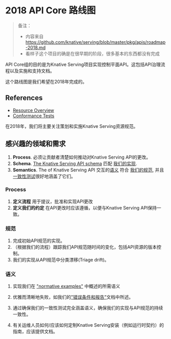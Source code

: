 # 2018 API Core 路线图

> 备注：
>
> - 内容来自 https://github.com/knative/serving/blob/master/pkg/apis/roadmap-2018.md
> - 看样子这个项目的确是在很早期的阶段，很多基本的东西都没有完成

API Core组的目的是为Knative Serving项目实现控制平面API。这包括API治理流程以及实施和支持文档。

这个路线图是我们希望在2018年完成的。

## References

- [Resource Overview](https://github.com/knative/serving/blob/master/docs/spec/overview.md)
- [Conformance Tests](https://github.com/knative/serving/blob/master/test/conformance/README.md)

在2018年，我们将主要关注策划和实施Knative Serving资源规范。

## 感兴趣的领域和需求

1. **Process**. 必须让贡献者清楚如何推动对Knative Serving API的更改。
2. **Schema**. [The Knative Serving API schema](https://github.com/knative/serving/blob/master/docs/spec/spec.md) 匹配 [我们的实现](https://github.com/knative/serving/blob/master/pkg/apis/serving).
3. **Semantics**. The  of Knative Serving API 交互的[语义](https://github.com/knative/serving/blob/master/pkg/controller) 符合 [我们的规范](https://github.com/knative/serving/blob/master/docs/spec/normative_examples.md), 并且 [一致性测试](https://github.com/knative/serving/blob/master/test/conformance/README.md)很好地涵盖了它们。

### Process

1. **定义流程** 用于提议，批准和实现API更改
2. **定义我们的约定**  在API更改时应该遵循，以便与Knative Serving API保持一致。

### 规范

1. 完成初始API规范的实现。
2. （根据我们的流程）跟踪我们API规范随时间的变化，包括API资源的版本控制。
3. 我们的实现从API规范中分类漂移(Triage drift)。

### 语义

1. 实现我们在 ["normative examples"](https://github.com/knative/serving/blob/master/docs/spec/normative_examples.md) 中概述的所需语义
2. 优雅而清晰地失败，如我们的["错误条件和报告"](https://github.com/knative/serving/blob/master/docs/spec/errors.md)文档中所述。

1. 通过确保我们的一致性测试完全涵盖语义，确保我们的实现与API规范的持续一致性。

1. 有关运维人员如何/应该如何定制Knative Serving安装（例如运行时契约）的指南，应该提供文档。